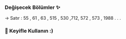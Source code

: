 ### Değişecek Bölümler ✨

-> Satır : 55 , 61 , 63 , 515 , 530 ,712, 572 , 573 , 1988 . . .

### 💭 Keyifle Kullanın :)

